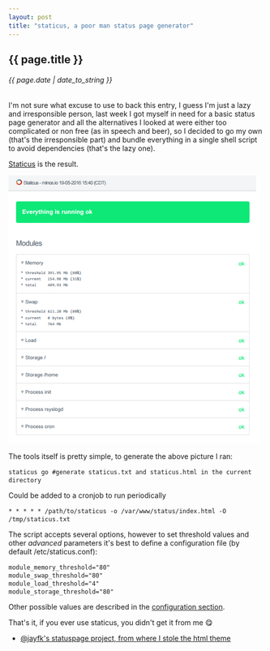 ```yaml
---
layout: post
title: "staticus, a poor man status page generator"
---
```


## {{ page.title }}

###### {{ page.date | date_to_string }}

I'm not sure what excuse to use to back this entry, I guess I'm just a lazy and irresponsible person, last week I got myself in need for a basic status page generator and all the alternatives I looked at were either too complicated or non free (as in speech and beer), so I decided to go my own (that's the irresponsible part) and bundle everything in a single shell script to avoid dependencies (that's the lazy one).

[Staticus](https://github.com/chilicuil/learn/blob/master/sh/tools/staticus) is the result.

**![](/assets/img/staticus-1.png)**

The tools itself is pretty simple, to generate the above picture I ran:

    staticus go #generate staticus.txt and staticus.html in the current directory

Could be added to a cronjob to run periodically

    * * * * * /path/to/staticus -o /var/www/status/index.html -O /tmp/staticus.txt

The script accepts several options, however to set threshold values and other _advanced_ parameters it's best to define a configuration file (by default /etc/staticus.conf):

    module_memory_threshold="80"
    module_swap_threshold="80"
    module_load_threshold="4"
    module_storage_threshold="80"

Other possible values are described in the [configuration section](https://github.com/chilicuil/learn/blob/master/sh/tools/staticus#L8).

That's it, if you ever use staticus, you didn't get it from me &#128523;

- [@jayfk's statuspage project, from where I stole the html theme](https://github.com/jayfk/statuspage)
